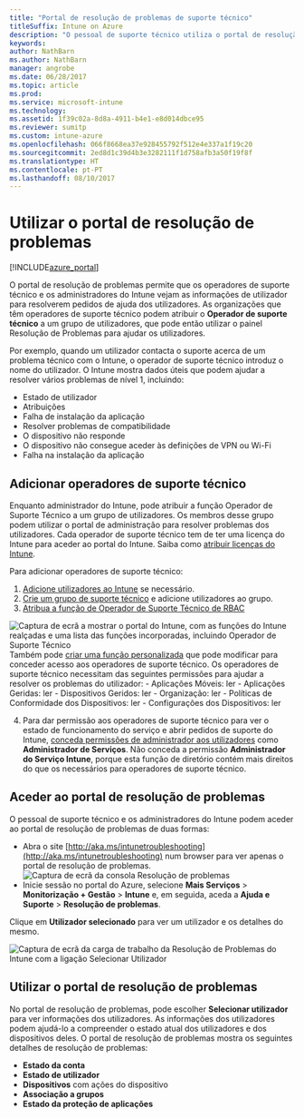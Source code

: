 ```yaml
---
title: "Portal de resolução de problemas de suporte técnico"
titleSuffix: Intune on Azure
description: "O pessoal de suporte técnico utiliza o portal de resolução de problemas para resolver problemas técnicos dos utilizadores"
keywords: 
author: NathBarn
ms.author: NathBarn
manager: angrobe
ms.date: 06/28/2017
ms.topic: article
ms.prod: 
ms.service: microsoft-intune
ms.technology: 
ms.assetid: 1f39c02a-8d8a-4911-b4e1-e8d014dbce95
ms.reviewer: sumitp
ms.custom: intune-azure
ms.openlocfilehash: 066f8668ea37e928455792f512e4e337a1f19c20
ms.sourcegitcommit: 2ed8d1c39d4b3e3282111f1d758afb3a50f19f8f
ms.translationtype: HT
ms.contentlocale: pt-PT
ms.lasthandoff: 08/10/2017
---
```

# <a name="use-the-troubleshooting-portal-to-help-users"></a>Utilizar o portal de resolução de problemas

[!INCLUDE[azure_portal](./includes/azure_portal.md)]

O portal de resolução de problemas permite que os operadores de suporte técnico e os administradores do Intune vejam as informações de utilizador para resolverem pedidos de ajuda dos utilizadores. As organizações que têm operadores de suporte técnico podem atribuir o **Operador de suporte técnico** a um grupo de utilizadores, que pode então utilizar o painel Resolução de Problemas para ajudar os utilizadores.

Por exemplo, quando um utilizador contacta o suporte acerca de um problema técnico com o Intune, o operador de suporte técnico introduz o nome do utilizador. O Intune mostra dados úteis que podem ajudar a resolver vários problemas de nível 1, incluindo:
- Estado de utilizador
- Atribuições
- Falha de instalação da aplicação
- Resolver problemas de compatibilidade
- O dispositivo não responde
-   O dispositivo não consegue aceder às definições de VPN ou Wi-Fi
-   Falha na instalação da aplicação

## <a name="add-help-desk-operators"></a>Adicionar operadores de suporte técnico
Enquanto administrador do Intune, pode atribuir a função Operador de Suporte Técnico a um grupo de utilizadores. Os membros desse grupo podem utilizar o portal de administração para resolver problemas dos utilizadores. Cada operador de suporte técnico tem de ter uma licença do Intune para aceder ao portal do Intune. Saiba como [atribuir licenças do Intune](licenses-assign.md).

Para adicionar operadores de suporte técnico:
1. [Adicione utilizadores ao Intune](users-add.md) se necessário.
2. [Crie um grupo de suporte técnico](groups-add.md) e adicione utilizadores ao grupo.
3. [Atribua a função de Operador de Suporte Técnico de RBAC](role-based-access-control.md#built-in-roles)

  ![Captura de ecrã a mostrar o portal do Intune, com as funções do Intune realçadas e uma lista das funções incorporadas, incluindo Operador de Suporte Técnico](./media/help-desk-user-add.png) Também pode [criar uma função personalizada](role-based-access-control.md#custom-roles) que pode modificar para conceder acesso aos operadores de suporte técnico.  Os operadores de suporte técnico necessitam das seguintes permissões para ajudar a resolver os problemas do utilizador:
    - Aplicações Móveis: ler
    - Aplicações Geridas: ler
    - Dispositivos Geridos: ler
    - Organização: ler
    - Políticas de Conformidade dos Dispositivos: ler
    - Configurações dos Dispositivos: ler

4. Para dar permissão aos operadores de suporte técnico para ver o estado de funcionamento do serviço e abrir pedidos de suporte do Intune, [conceda permissões de administrador aos utilizadores](https://docs.microsoft.com/azure/active-directory/active-directory-users-assign-role-azure-portal) como **Administrador de Serviços**. Não conceda a permissão **Administrador do Serviço Intune**, porque esta função de diretório contém mais direitos do que os necessários para operadores de suporte técnico.

## <a name="access-the-troubleshooting-portal"></a>Aceder ao portal de resolução de problemas

O pessoal de suporte técnico e os administradores do Intune podem aceder ao portal de resolução de problemas de duas formas:
- Abra o site [http://aka.ms/intunetroubleshooting](http://aka.ms/intunetroubleshooting) num browser para ver apenas o portal de resolução de problemas.
  ![Captura de ecrã da consola Resolução de problemas](./media/help-desk-console.png)
- Inicie sessão no portal do Azure, selecione **Mais Serviços** > **Monitorização + Gestão** > **Intune** e, em seguida, aceda a **Ajuda e Suporte** > **Resolução de problemas**.

Clique em **Utilizador selecionado** para ver um utilizador e os detalhes do mesmo.

![Captura de ecrã da carga de trabalho da Resolução de Problemas do Intune com a ligação Selecionar Utilizador](media/help-desk-user.png)

## <a name="use-the-troubleshooting-portal"></a>Utilizar o portal de resolução de problemas

No portal de resolução de problemas, pode escolher **Selecionar utilizador** para ver informações dos utilizadores. As informações dos utilizadores podem ajudá-lo a compreender o estado atual dos utilizadores e dos dispositivos deles. O portal de resolução de problemas mostra os seguintes detalhes de resolução de problemas:
- **Estado da conta**
- **Estado de utilizador**
- **Dispositivos** com ações do dispositivo
- **Associação a grupos**
- **Estado da proteção de aplicações**
